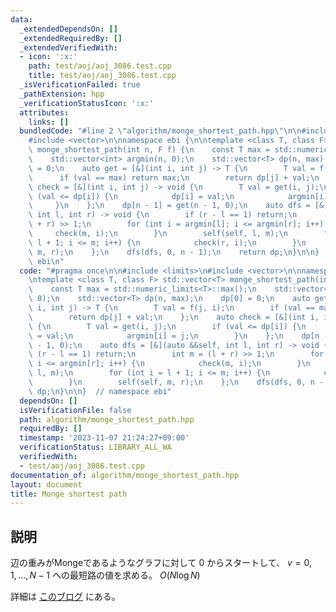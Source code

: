 ```yaml
---
data:
  _extendedDependsOn: []
  _extendedRequiredBy: []
  _extendedVerifiedWith:
  - icon: ':x:'
    path: test/aoj/aoj_3086.test.cpp
    title: test/aoj/aoj_3086.test.cpp
  _isVerificationFailed: true
  _pathExtension: hpp
  _verificationStatusIcon: ':x:'
  attributes:
    links: []
  bundledCode: "#line 2 \"algorithm/monge_shortest_path.hpp\"\n\n#include <limits>\n\
    #include <vector>\n\nnamespace ebi {\n\ntemplate <class T, class F> std::vector<T>\
    \ monge_shortest_path(int n, F f) {\n    const T max = std::numeric_limits<T>::max();\n\
    \    std::vector<int> argmin(n, 0);\n    std::vector<T> dp(n, max);\n    dp[0]\
    \ = 0;\n    auto get = [&](int i, int j) -> T {\n        T val = f(j, i);\n  \
    \      if (val == max) return max;\n        return dp[j] + val;\n    };\n    auto\
    \ check = [&](int i, int j) -> void {\n        T val = get(i, j);\n        if\
    \ (val <= dp[i]) {\n            dp[i] = val;\n            argmin[i] = j;\n   \
    \     }\n    };\n    dp[n - 1] = get(n - 1, 0);\n    auto dfs = [&](auto &&self,\
    \ int l, int r) -> void {\n        if (r - l == 1) return;\n        int m = (l\
    \ + r) >> 1;\n        for (int i = argmin[l]; i <= argmin[r]; i++) {\n       \
    \     check(m, i);\n        }\n        self(self, l, m);\n        for (int i =\
    \ l + 1; i <= m; i++) {\n            check(r, i);\n        }\n        self(self,\
    \ m, r);\n    };\n    dfs(dfs, 0, n - 1);\n    return dp;\n}\n\n}  // namespace\
    \ ebi\n"
  code: "#pragma once\n\n#include <limits>\n#include <vector>\n\nnamespace ebi {\n\
    \ntemplate <class T, class F> std::vector<T> monge_shortest_path(int n, F f) {\n\
    \    const T max = std::numeric_limits<T>::max();\n    std::vector<int> argmin(n,\
    \ 0);\n    std::vector<T> dp(n, max);\n    dp[0] = 0;\n    auto get = [&](int\
    \ i, int j) -> T {\n        T val = f(j, i);\n        if (val == max) return max;\n\
    \        return dp[j] + val;\n    };\n    auto check = [&](int i, int j) -> void\
    \ {\n        T val = get(i, j);\n        if (val <= dp[i]) {\n            dp[i]\
    \ = val;\n            argmin[i] = j;\n        }\n    };\n    dp[n - 1] = get(n\
    \ - 1, 0);\n    auto dfs = [&](auto &&self, int l, int r) -> void {\n        if\
    \ (r - l == 1) return;\n        int m = (l + r) >> 1;\n        for (int i = argmin[l];\
    \ i <= argmin[r]; i++) {\n            check(m, i);\n        }\n        self(self,\
    \ l, m);\n        for (int i = l + 1; i <= m; i++) {\n            check(r, i);\n\
    \        }\n        self(self, m, r);\n    };\n    dfs(dfs, 0, n - 1);\n    return\
    \ dp;\n}\n\n}  // namespace ebi"
  dependsOn: []
  isVerificationFile: false
  path: algorithm/monge_shortest_path.hpp
  requiredBy: []
  timestamp: '2023-11-07 21:24:27+09:00'
  verificationStatus: LIBRARY_ALL_WA
  verifiedWith:
  - test/aoj/aoj_3086.test.cpp
documentation_of: algorithm/monge_shortest_path.hpp
layout: document
title: Monge shortest path
---
```


## 説明

辺の重みがMongeであるようなグラフに対して $0$ からスタートして、 $v = 0, 1, \dots, N-1$ への最短路の値を求める。 $O(N\log N)$

詳細は [このブログ](https://noshi91.hatenablog.com/entry/2023/02/18/005856) にある。